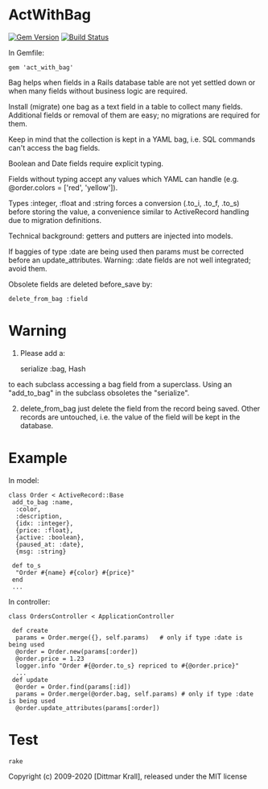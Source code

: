 ActWithBag
==========
[![Gem Version](https://badge.fury.io/rb/act_with_bag.png)](http://badge.fury.io/rb/act_with_bag)
[![Build Status](https://travis-ci.org/matique/act_with_bag.svg?branch=master)](https://travis-ci.org/matique/act_with_bag)

In Gemfile:

    gem 'act_with_bag'

Bag helps when fields in a Rails database table are not yet settled down
or when many fields without business logic are required.

Install (migrate) one bag as a text field in a table to collect many fields.
Additional fields or removal of them are easy;
no migrations are required for them.

Keep in mind that the collection is kept in a YAML bag,
i.e. SQL commands can't access the bag fields.

Boolean and Date fields require explicit typing.

Fields without typing accept any values which YAML can handle
(e.g. @order.colors = ['red', 'yellow']).

Types :integer, :float and :string
forces a conversion (.to_i, .to_f, .to_s) before storing the value,
a convenience similar to ActiveRecord handling due to migration definitions.

Technical background: getters and putters are injected into models.

If baggies of type :date are being used then
params must be corrected before an update_attributes.
Warning: :date fields are not well integrated; avoid them.

Obsolete fields are deleted before_save by:

    delete_from_bag :field


Warning
=======

1. Please add a:

    serialize :bag, Hash

to each subclass accessing a bag field from a superclass.
Using an "add_to_bag" in the subclass obsoletes the "serialize".

2. delete_from_bag just delete the field from the record being saved.
Other records are untouched,
i.e. the value of the field will be kept in the database.


Example
=======

In model:

    class Order < ActiveRecord::Base
     add_to_bag :name,
      :color,
      :description,
      {idx: :integer},
      {price: :float},
      {active: :boolean},
      {paused_at: :date},
      {msg: :string}

     def to_s
      "Order #{name} #{color} #{price}"
     end
     ...

In controller:

    class OrdersController < ApplicationController

     def create
      params = Order.merge({}, self.params)   # only if type :date is being used
      @order = Order.new(params[:order])
      @order.price = 1.23
      logger.info "Order #{@order.to_s} repriced to #{@order.price}"
      ...
     def update
      @order = Order.find(params[:id])
      params = Order.merge(@order.bag, self.params) # only if type :date is being used
      @order.update_attributes(params[:order])

Test
====

    rake

Copyright (c) 2009-2020 [Dittmar Krall], released under the MIT license
